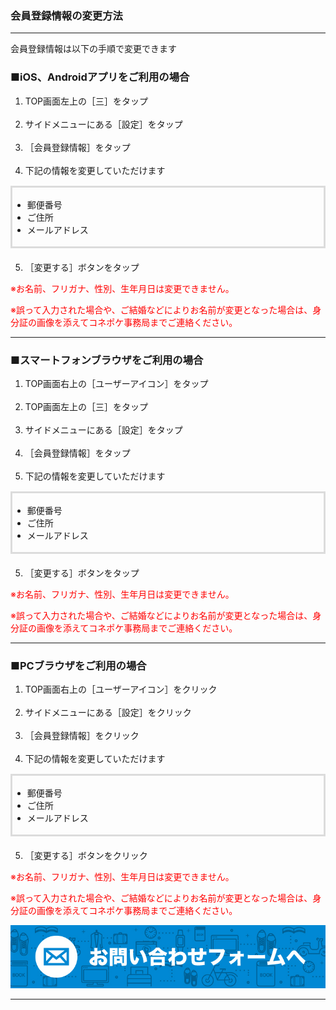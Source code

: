 <h3>会員登録情報の変更方法</h3>
<hr>

会員登録情報は以下の手順で変更できます

<h3>■iOS、Androidアプリをご利用の場合</h3>

<ol>
<li>TOP画面左上の［三］をタップ</li>
<br>
<li>サイドメニューにある［設定］をタップ</li>
<br>
<li>［会員登録情報］をタップ</li>
<br>
<li>下記の情報を変更していただけます</li>
</ol>

<div style="padding: 3px 15px 3px 0px; margin-top: 15px; margin-bottom: 20px; border: 3px solid #dcdcdc;">
<ul>
<li>郵便番号</li>
<li>ご住所</li>
<li>メールアドレス</li>
</ul>
</div>

<ol start="5"> 
<li>［変更する］ボタンをタップ</li>
</ol>

<font color="#ff0000">※お名前、フリガナ、性別、生年月日は変更できません。

※誤って入力された場合や、ご結婚などによりお名前が変更となった場合は、身分証の画像を添えてコネポケ事務局までご連絡ください。</font>

<hr>

<h3>■スマートフォンブラウザをご利用の場合</h3>

<ol>
<li>TOP画面右上の［ユーザーアイコン］をタップ</li>
<br>
<li>TOP画面左上の［三］をタップ</li>
<br>
<li>サイドメニューにある［設定］をタップ</li>
<br>
<li>［会員登録情報］をタップ</li>
<br>
<li>下記の情報を変更していただけます</li>
</ol>

<div style="padding: 3px 15px 3px 0px; margin-top: 15px; margin-bottom: 20px; border: 3px solid #dcdcdc; ">
<ul>
<li>郵便番号</li>
<li>ご住所</li>
<li>メールアドレス</li>
</ul>
</div>

<ol start="5"> 
<li>［変更する］ボタンをタップ</li>
</ol>

<font color="#ff0000">※お名前、フリガナ、性別、生年月日は変更できません。

※誤って入力された場合や、ご結婚などによりお名前が変更となった場合は、身分証の画像を添えてコネポケ事務局までご連絡ください。</font>

<hr>

<h3>■PCブラウザをご利用の場合</h3>

<ol>
<li>TOP画面右上の［ユーザーアイコン］をクリック</li>
<br>
<li>サイドメニューにある［設定］をクリック</li>
<br>
<li>［会員登録情報］をクリック</li>
<br>
<li>下記の情報を変更していただけます</li>
</ol>

<div style="padding: 3px 15px 3px 0px; margin-top: 15px; margin-bottom: 20px; border: 3px solid #dcdcdc;">
<ul>
<li>郵便番号  
<li>ご住所  
<li>メールアドレス</li>
</ul>
</div>

<ol start="5"> 
<li>［変更する］ボタンをクリック</li>
</ol>

<font color="#ff0000">※お名前、フリガナ、性別、生年月日は変更できません。

※誤って入力された場合や、ご結婚などによりお名前が変更となった場合は、身分証の画像を添えてコネポケ事務局までご連絡ください。</font>

<a href="mailto:support@conepoke.com?subject=コネポケ公式ガイドから問い合わせ（会員情報の変更依頼）">
<img src="https://raw.githubusercontent.com/sendroidsFamily/useGuides/master/1.%E3%82%B3%E3%83%8D%E3%83%9D%E3%82%B1%E5%85%AC%E5%BC%8F%E3%82%AC%E3%82%A4%E3%83%89/%E5%88%9D%E3%82%81%E3%81%A6%E3%81%AE%E6%96%B9%E3%81%B8/images/mail1.jpg" alt="メールでお問い合わせ"></a>

<hr>
